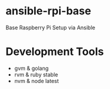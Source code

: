# ansible-rpi-base
Base Raspberry Pi Setup via Ansible

# Development Tools
* gvm & golang
* rvm & ruby stable
* nvm & node latest

